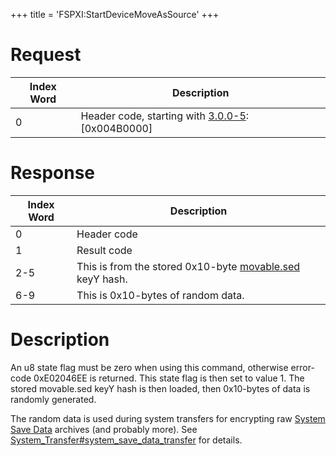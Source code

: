 +++
title = 'FSPXI:StartDeviceMoveAsSource'
+++

# Request

| Index Word | Description                                                              |
|------------|--------------------------------------------------------------------------|
| 0          | Header code, starting with [3.0.0-5](3.0.0-5 "wikilink"): \[0x004B0000\] |

# Response

| Index Word | Description                                                                                     |
|------------|-------------------------------------------------------------------------------------------------|
| 0          | Header code                                                                                     |
| 1          | Result code                                                                                     |
| 2-5        | This is from the stored 0x10-byte [movable.sed](Nand/private/movable.sed "wikilink") keyY hash. |
| 6-9        | This is 0x10-bytes of random data.                                                              |

# Description

An u8 state flag must be zero when using this command, otherwise error-code 0xE02046EE is returned. This state flag is then set to value 1. The stored movable.sed keyY hash is then loaded, then 0x10-bytes of data is randomly generated.

The random data is used during system transfers for encrypting raw [System Save Data](System_SaveData "wikilink") archives (and probably more). See [System_Transfer#system_save_data_transfer](system_transfer#system_save_data_transfer "wikilink") for details.
